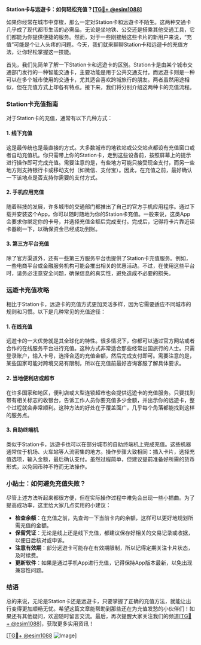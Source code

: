 **Station卡与远遊卡：如何轻松充值？[[TG💪+ @esim1088](https://t.me/s/esim1088)]**

如果你经常在城市中穿梭，那么一定对Station卡和远遊卡不陌生。这两种交通卡几乎成了现代都市生活的必需品，无论是坐地铁、公交还是搭乘其他交通工具，它们都能为你提供便捷的服务。然而，对于一些刚接触这些卡片的新用户来说，“充值”可能是个让人头疼的问题。今天，我们就来聊聊Station卡和远遊卡的充值方法，让你轻松掌握这一技能。

首先，我们先简单了解一下Station卡和远遊卡的区别。Station卡是由某个城市交通部门发行的一种智能交通卡，主要功能是用于公共交通支付。而远遊卡则是一种可以在多个城市使用的交通卡，尤其适合喜欢跨城旅行的朋友。两者虽然用途相似，但在充值方式上却各有特点。接下来，我们将分别介绍这两种卡的充值流程。

### Station卡充值指南

对于Station卡的充值，通常有以下几种方式：

#### 1. 线下充值
这是最传统也是最直接的方式。大多数城市的地铁站或公交站点都设有充值窗口或者自动充值机。你只需带上你的Station卡，走到这些设备前，按照屏幕上的提示进行操作即可完成充值。需要注意的是，有些地方可能只接受现金支付，而另一些地方则支持银行卡或移动支付（如微信、支付宝）。因此，在充值之前，最好确认一下该地点是否支持你需要的支付方式。

#### 2. 手机应用充值
随着科技的发展，许多城市的交通部门都推出了自己的官方手机应用程序。通过下载并安装这个App，你可以随时随地为你的Station卡充值。一般来说，这类App会要求你绑定你的卡号，并选择充值金额后完成支付。完成后，记得将卡片靠近读卡器刷一下，以确保资金已经成功到账。

#### 3. 第三方平台充值
除了官方渠道外，还有一些第三方服务平台也提供了Station卡充值服务。例如，一些电商平台或金融服务机构可能会推出相关的优惠活动。不过，在使用这些平台时，请务必注意安全问题，确保信息的真实性，避免造成不必要的损失。

### 远遊卡充值攻略

相比于Station卡，远遊卡的充值方式更加灵活多样，因为它需要适应不同城市的规则和习惯。以下是几种常见的充值途径：

#### 1. 在线充值
远遊卡的一大优势就是其全球化的特性。很多情况下，你都可以通过官方网站或者合作的在线服务平台进行充值。这种方式非常适合那些经常出国旅行的人士。只需登录账户，输入卡号，选择合适的充值金额，然后完成支付即可。需要注意的是，某些国家可能对跨境交易有限制，所以在充值前最好咨询客服了解具体要求。

#### 2. 当地便利店或超市
在许多国家和地区，便利店或大型连锁超市也会提供远遊卡的充值服务。只要找到带有相关标志的收银台，告诉工作人员你要充值多少金额，并出示你的远遊卡，整个过程就会非常顺利。这种方法的好处在于覆盖面广，几乎每个角落都能找到这样的服务点。

#### 3. 自助终端机
类似于Station卡，远遊卡也可以在部分城市的自助终端机上完成充值。这些机器通常位于机场、火车站等人流密集的地方。操作步骤大致相同：插入卡片，选择充值选项，输入金额，最后确认支付。虽然过程简单，但建议提前准备好所需的货币形式，以免因币种不符而无法操作。

### 小贴士：如何避免充值失败？

尽管上述方法听起来都很方便，但在实际操作过程中难免会出现一些小插曲。为了提高成功率，这里给大家几点实用的小建议：

- **检查余额**：在充值之前，先查询一下当前卡内的余额，这样可以更好地规划所需充值的金额。
- **保留凭证**：无论是线上还是线下充值，都建议保存好相关的交易记录或收据，以便日后核对或申诉。
- **注意有效期**：部分远遊卡可能存在有效期限制，所以记得定期关注卡片状态，及时续费。
- **更新软件**：如果是通过手机App进行充值，记得保持App版本最新，以免出现兼容性问题。

### 结语

总的来说，无论是Station卡还是远遊卡，只要掌握了正确的充值方法，就能让出行变得更加顺畅无忧。希望这篇文章能帮助到那些还在为充值发愁的小伙伴们！如果还有其他疑问，欢迎随时留言交流。最后，再次提醒大家关注我们的频道[[TG💪+ @esim1088](https://t.me/s/esim1088)]，获取更多实用资讯！

[[TG💪+ @esim1088](https://t.me/s/esim1088) ![Image](https://i.postimg.cc/4NQfJmqS/Snipaste-2025-05-13-00-14-12.png)]